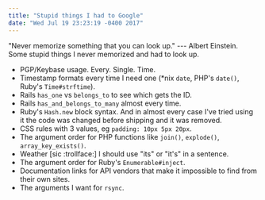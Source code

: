 ```yaml
---
title: "Stupid things I had to Google"
date: "Wed Jul 19 23:23:19 -0400 2017"
---
```


"Never memorize something that you can look up." --- Albert Einstein. Some
stupid things I never memorized and had to look up.

- PGP/Keybase usage. Every. Single. Time.
- Timestamp formats every time I need one (\*nix `date`, PHP's `date()`,
  Ruby's `Time#strftime`).
- Rails `has_one` vs `belongs_to` to see which gets the ID.
- Rails `has_and_belongs_to_many` almost every time.
- Ruby's `Hash.new` block syntax. And in almost every case I've tried using it
  the code was changed before shipping and it was removed.
- CSS rules with 3 values, eg `padding: 10px 5px 20px`.
- The argument order for PHP functions like `join()`, `explode()`,
  `array_key_exists()`.
- Weather [sic :trollface:] I should use "its" or "it's" in a sentence.
- The argument order for Ruby's `Enumerable#inject`.
- Documentation links for API vendors that make it impossible to find from
  their own sites.
- The arguments I want for `rsync`.

